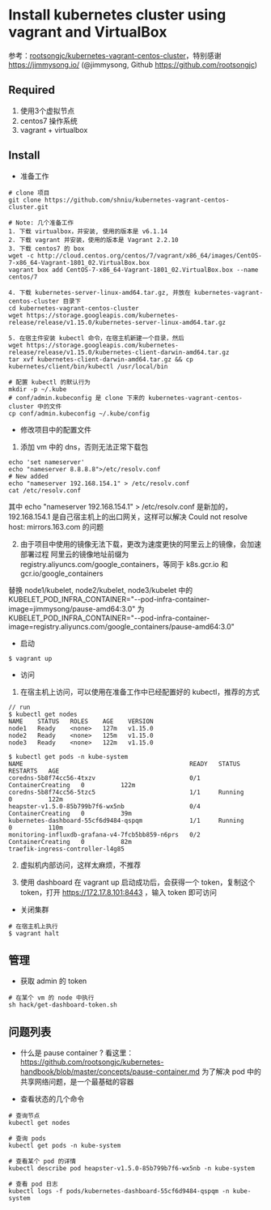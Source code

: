 
# Install kubernetes cluster using vagrant and VirtualBox

参考：[rootsongjc/kubernetes-vagrant-centos-cluster](https://github.com/rootsongjc/kubernetes-vagrant-centos-cluster/blob/master/README-cn.md)，特别感谢 https://jimmysong.io/ (@jimmysong, Github https://github.com/rootsongjc)


## Required

1. 使用3个虚拟节点
2. centos7 操作系统
3. vagrant + virtualbox

## Install

- 准备工作

```shell
# clone 项目
git clone https://github.com/shniu/kubernetes-vagrant-centos-cluster.git

# Note: 几个准备工作
1. 下载 virtualbox，并安装, 使用的版本是 v6.1.14
2. 下载 vagrant 并安装，使用的版本是 Vagrant 2.2.10
3. 下载 centos7 的 box
wget -c http://cloud.centos.org/centos/7/vagrant/x86_64/images/CentOS-7-x86_64-Vagrant-1801_02.VirtualBox.box
vagrant box add CentOS-7-x86_64-Vagrant-1801_02.VirtualBox.box --name centos/7

4. 下载 kubernetes-server-linux-amd64.tar.gz, 并放在 kubernetes-vagrant-centos-cluster 目录下
cd kubernetes-vagrant-centos-cluster
wget https://storage.googleapis.com/kubernetes-release/release/v1.15.0/kubernetes-server-linux-amd64.tar.gz

5. 在宿主件安装 kubectl 命令，在宿主机新建一个目录，然后
wget https://storage.googleapis.com/kubernetes-release/release/v1.15.0/kubernetes-client-darwin-amd64.tar.gz
tar xvf kubernetes-client-darwin-amd64.tar.gz && cp kubernetes/client/bin/kubectl /usr/local/bin

# 配置 kubectl 的默认行为
mkdir -p ~/.kube
# conf/admin.kubeconfig 是 clone 下来的 kubernetes-vagrant-centos-cluster 中的文件
cp conf/admin.kubeconfig ~/.kube/config
```

- 修改项目中的配置文件

1. 添加 vm 中的 dns，否则无法正常下载包

```shell
echo 'set nameserver'
echo "nameserver 8.8.8.8">/etc/resolv.conf
# New added
echo "nameserver 192.168.154.1" > /etc/resolv.conf
cat /etc/resolv.conf
```

其中 echo "nameserver 192.168.154.1" > /etc/resolv.conf 是新加的，192.168.154.1 是自己宿主机上的出口网关，这样可以解决 Could not resolve host: mirrors.163.com 的问题

2. 由于项目中使用的镜像无法下载，更改为速度更快的阿里云上的镜像，会加速部署过程
阿里云的镜像地址前缀为 registry.aliyuncs.com/google_containers，等同于 k8s.gcr.io 和 gcr.io/google_containers

替换 node1/kubelet, node2/kubelet, node3/kubelet 中的 KUBELET_POD_INFRA_CONTAINER="--pod-infra-container-image=jimmysong/pause-amd64:3.0" 为 KUBELET_POD_INFRA_CONTAINER="--pod-infra-container-image=registry.aliyuncs.com/google_containers/pause-amd64:3.0"

- 启动

```shell
$ vagrant up
```

- 访问

1. 在宿主机上访问，可以使用在准备工作中已经配置好的 kubectl，推荐的方式

```shell
// run
$ kubectl get nodes
NAME    STATUS   ROLES    AGE    VERSION
node1   Ready    <none>   127m   v1.15.0
node2   Ready    <none>   125m   v1.15.0
node3   Ready    <none>   122m   v1.15.0

$ kubectl get pods -n kube-system
NAME                                              READY   STATUS              RESTARTS   AGE
coredns-5b8f74cc56-4txzv                          0/1     ContainerCreating   0          122m
coredns-5b8f74cc56-5tzc5                          1/1     Running             0          122m
heapster-v1.5.0-85b799b7f6-wx5nb                  0/4     ContainerCreating   0          39m
kubernetes-dashboard-55cf6d9484-qspqm             1/1     Running             0          110m
monitoring-influxdb-grafana-v4-7fcb5bb859-n6prs   0/2     ContainerCreating   0          82m
traefik-ingress-controller-l4g85 
```

2. 虚拟机内部访问，这样太麻烦，不推荐

3. 使用 dashboard
在 vagrant up 启动成功后，会获得一个 token，复制这个token，打开 https://172.17.8.101:8443 ，输入 token 即可访问

- 关闭集群

```shell
# 在宿主机上执行
$ vagrant halt
```

## 管理

- 获取 admin 的 token

```shell
# 在某个 vm 的 node 中执行
sh hack/get-dashboard-token.sh
```

## 问题列表

- 什么是 pause container ? 看这里：https://github.com/rootsongjc/kubernetes-handbook/blob/master/concepts/pause-container.md 为了解决 pod 中的共享网络问题，是一个最基础的容器

- 查看状态的几个命令

```shell
# 查询节点
kubectl get nodes

# 查询 pods
kubectl get pods -n kube-system

# 查看某个 pod 的详情
kubectl describe pod heapster-v1.5.0-85b799b7f6-wx5nb -n kube-system

# 查看 pod 日志
kubectl logs -f pods/kubernetes-dashboard-55cf6d9484-qspqm -n kube-system
```
